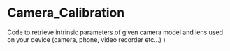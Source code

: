 # Camera_Calibration
Code to retrieve intrinsic parameters of given camera model and lens used on your device (camera, phone, video recorder etc...) )
